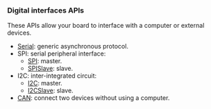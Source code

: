 ### Digital interfaces APIs

These APIs allow your board to interface with a computer or external devices.

* [Serial](digital/Serial.md): generic asynchronous protocol.
* SPI: serial peripheral interface:
	* [SPI](digital/SPI.md): master.
	* [SPISlave](digital/SPISlave.md): slave.
* I2C: inter-integrated circuit:
	* [I2C](digital/I2C.md): master.
	* [I2CSlave](digital/I2CSlave.md): slave.
* [CAN](digital/CAN.md): connect two devices without using a computer.
